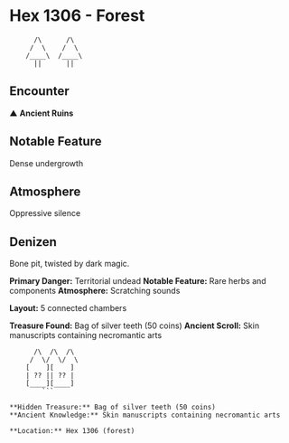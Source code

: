 # Hex 1306 - Forest
```
      /\      /\
     /  \    /  \
    /____\  /____\
      ||      ||
```

## Encounter

▲ **Ancient Ruins**

## Notable Feature

Dense undergrowth

## Atmosphere

Oppressive silence

## Denizen

Bone pit, twisted by dark magic.

**Primary Danger:** Territorial undead
**Notable Feature:** Rare herbs and components
**Atmosphere:** Scratching sounds

**Layout:** 5 connected chambers

**Treasure Found:** Bag of silver teeth (50 coins)
**Ancient Scroll:** Skin manuscripts containing necromantic arts


```
      /\  /\  /\
     /  \/  \/  \
    [    ][    ]
    | ?? || ?? |
    [____][____]
        ```

**Hidden Treasure:** Bag of silver teeth (50 coins)
**Ancient Knowledge:** Skin manuscripts containing necromantic arts

**Location:** Hex 1306 (forest)
